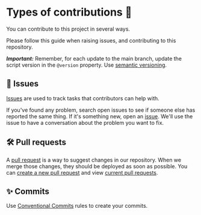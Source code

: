 # Types of contributions :memo:

You can contribute to this project in several ways.

Please follow this guide when raising issues, and contributing to this repository.

***Important:*** Remember, for each update to the main branch, update the script version in the `@version` property. Use [semantic versioning](https://semver.org).

## :lady_beetle: Issues

[Issues](https://docs.github.com/en/github/managing-your-work-on-github/about-issues) are used to track tasks that contributors can help with.

If you've found any problem, search open issues to see if someone else has reported the same thing. If it's something new, open an [issue](https://github.com/cjambrosi/instagram-follow-spy/issues). We'll use the issue to have a conversation about the problem you want to fix.

## :hammer_and_wrench: Pull requests

A [pull request](https://docs.github.com/en/github/collaborating-with-issues-and-pull-requests/about-pull-requests) is a way to suggest changes in our repository. When we merge those changes, they should be deployed as soon as possible. You can [create a new pull request](https://github.com/cjambrosi/instagram-follow-spy/compare) and view [current pull requests](https://github.com/cjambrosi/instagram-follow-spy/pulls).

## :sparkles: Commits

Use [Conventional Commits](https://www.conventionalcommits.org) rules to create your commits.
